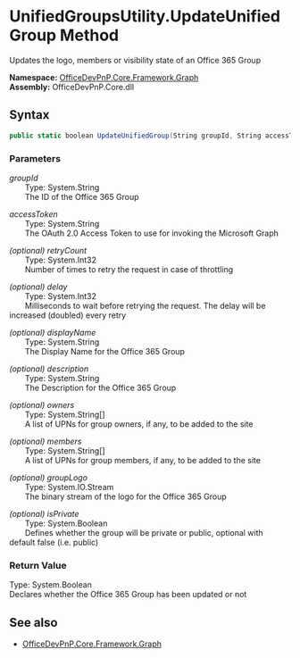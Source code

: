 # UnifiedGroupsUtility.UpdateUnifiedGroup Method  
Updates the logo, members or visibility state of an Office 365 Group  

**Namespace:** [OfficeDevPnP.Core.Framework.Graph](OfficeDevPnP.Core.Framework.Graph.md)  
**Assembly:** OfficeDevPnP.Core.dll  
## Syntax
```C#
public static boolean UpdateUnifiedGroup(String groupId, String accessToken, Int32 retryCount, Int32 delay, String displayName, String description, String[] owners, String[] members, Stream groupLogo, Boolean isPrivate)
```
### Parameters
*groupId*  
&emsp;&emsp;Type: System.String  
&emsp;&emsp;The ID of the Office 365 Group  
  
*accessToken*  
&emsp;&emsp;Type: System.String  
&emsp;&emsp;The OAuth 2.0 Access Token to use for invoking the Microsoft Graph  
  
*(optional) retryCount*  
&emsp;&emsp;Type: System.Int32  
&emsp;&emsp;Number of times to retry the request in case of throttling  
  
*(optional) delay*  
&emsp;&emsp;Type: System.Int32  
&emsp;&emsp;Milliseconds to wait before retrying the request. The delay will be increased (doubled) every retry  
  
*(optional) displayName*  
&emsp;&emsp;Type: System.String  
&emsp;&emsp;The Display Name for the Office 365 Group  
  
*(optional) description*  
&emsp;&emsp;Type: System.String  
&emsp;&emsp;The Description for the Office 365 Group  
  
*(optional) owners*  
&emsp;&emsp;Type: System.String[]  
&emsp;&emsp;A list of UPNs for group owners, if any, to be added to the site  
  
*(optional) members*  
&emsp;&emsp;Type: System.String[]  
&emsp;&emsp;A list of UPNs for group members, if any, to be added to the site  
  
*(optional) groupLogo*  
&emsp;&emsp;Type: System.IO.Stream  
&emsp;&emsp;The binary stream of the logo for the Office 365 Group  
  
*(optional) isPrivate*  
&emsp;&emsp;Type: System.Boolean  
&emsp;&emsp;Defines whether the group will be private or public, optional with default false (i.e. public)  
  
### Return Value
Type: System.Boolean  
Declares whether the Office 365 Group has been updated or not

## See also
- [OfficeDevPnP.Core.Framework.Graph](OfficeDevPnP.Core.Framework.Graph.md)
